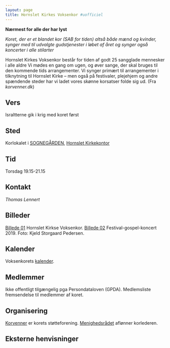 ```yaml
---
layout: page
title: Hornslet Kirkes Voksenkor #uofficiel
---
```


**Nærmest for alle der har lyst**

*Koret, der er et blandet kor (SAB for tiden) altså både mænd og
 kvinder, synger med til udvalgte gudstjenester i løbet af året og
 synger også koncerter i alle stilarter*

Hornslet Kirkes Voksenkor består for tiden af godt 25 sangglade
mennesker i alle aldre Vi mødes en gang om ugen, og øver sange, der
skal bruges til den kommende tids arrangementer. Vi synger primært til
arrangementer i tilknytning til Hornslet Kirke – men også på
festivaler, plejehjem og andre spændende steder har vi ladet vores
skønne korsatser folde sig ud. (Fra *korvenner.dk*)

Vers
----
Israltterne gik i krig med koret først

Sted
----
Korlokalet i [SOGNEGÅRDEN](), [Hornslet Kirkekontor](https://www.hornsletkirke.dk/kontakt)

Tid
----
Torsdag 19.15-21.15

Kontakt
----
*Thomas Lennert*

Billeder
----
[Billede 01](billede_01) Hornslet Kirkse Voksenkor.
[Billede 02](billede_02) Festival-gospel-koncert 2019. Foto: Kjeld Storgaard Pedersen.

Kalender
----
Voksenkorets [kalender](https://www.lennerts.dk/v.htm).

Medlemmer
----
Ikke offentligt tilgængelig pga Persondataloven (GPDA).
Medlemsliste fremsendelse til medlemmer af koret.

Organisering
----
[Korvenner](https://www.korvenner.dk) er korets støtteforening.
[Menighedsrådet](https://sogn.dk/hornslet/menighedsraad/) aflønner korlederen.

Eksterne henvisninger
----
[1]: [Korvenner](https://korvenner.dk)
